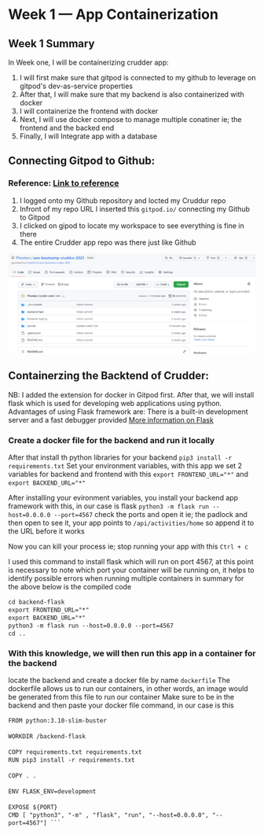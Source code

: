 # Week 1 — App Containerization

## Week 1 Summary

In Week one, I will be containerizing crudder app: 
1. I will first make sure that gitpod is connected to my github to leverage on gitpod's dev-as-service properties 
2. After that, I will make sure that my backend is also containerized with docker
3. I will containerize the frontend with docker 
4. Next, I will use docker compose to manage multiple conatiner ie; the frontend and the backed end
5. Finally, I will Integrate app with a database


## Connecting Gitpod to Github:

### Reference: [Link to reference](https://www.gitpod.io/docs/configure/authentication/github)
1. I logged onto my Github repository and locted my Cruddur repo
2. Infront of my repo URL I inserted this ```gitpod.io/``` connecting my Github to Gitpod
3. I clicked on gipod to locate my workspace to see everything is fine in there
4. The entire Crudder app repo was there just like Github

![Link to Github and Gitpod connection](assets/gitpod-github.png)


## Containerzing the Backtend of Crudder:

NB: I added the extension for docker in Gitpod first.
After that, we will install flask which is used for developing web applications using python. Advantages of using Flask framework are: There is a built-in development server and a fast debugger provided [More information on Flask](https://www.analyticsvidhya.com/blog/2021/10/easy-introduction-to-flask-framework-for-beginners/)


### Create a docker file for the backend and run it locally

After that install th python libraries for your backend ```pip3 install -r requirements.txt```
Set your environment variables, with this app we set 2 variables for backend and frontend with this 
```export FRONTEND_URL="*"``` and ```export BACKEND_URL="*"```

After installing your evironment variables, you install your backend app framework with this, in our case is flask 
``` python3 -m flask run --host=0.0.0.0 --port=4567 ```
check the ports and open it ie; the padlock and then open to see it, your app points to ```/api/activities/home``` so append it to the URL before it works

Now you can kill your process ie; stop running your app with this ```Ctrl + c ```

I used this command to install flask which will run on port 4567, at this point is necessary to note which port your container will be running on, it helps to identify possible errors when running multiple containers
in summary for the above below is the compiled code

```
cd backend-flask
export FRONTEND_URL="*"
export BACKEND_URL="*"
python3 -m flask run --host=0.0.0.0 --port=4567
cd ..
```

### With this knowledge, we will then run this app in a container for the backend

locate the backend and create a docker file by name ```dockerfile``` 
The dockerfile allows us to run our containers, in other words, an image would be generated from this file to run our container
Make sure to be in the backend and then paste your docker file command, in our case is this

```
FROM python:3.10-slim-buster

WORKDIR /backend-flask

COPY requirements.txt requirements.txt
RUN pip3 install -r requirements.txt

COPY . .

ENV FLASK_ENV=development

EXPOSE ${PORT}
CMD [ "python3", "-m" , "flask", "run", "--host=0.0.0.0", "--port=4567"] ```




